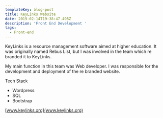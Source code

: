 ```yaml
---
templateKey: blog-post
title: KeyLinks Website
date: 2019-02-14T19:38:47.495Z
description: 'Front End Development '
tags:
  - Front-end
---
```

KeyLinks is a resource management software aimed at higher education. It was originally named Rebus List, but I was involved in the team which re branded it to KeyLinks. 

My main function in this team was Web developer. I was responsible for the development and deployment of the re branded website. 

Tech Stack

* Wordpress
* SQL 
* Bootstrap

[www.keylinks.org](www.keylinks.org)
